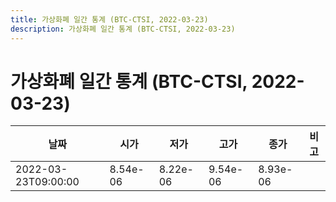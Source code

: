 ```yaml
---
title: 가상화폐 일간 통계 (BTC-CTSI, 2022-03-23)
description: 가상화폐 일간 통계 (BTC-CTSI, 2022-03-23)
---
```


가상화폐 일간 통계 (BTC-CTSI, 2022-03-23)
===

|날짜|시가|저가|고가|종가|비고|
|--|--|--|--|--|--|
|2022-03-23T09:00:00|8.54e-06|8.22e-06|9.54e-06|8.93e-06|    |
